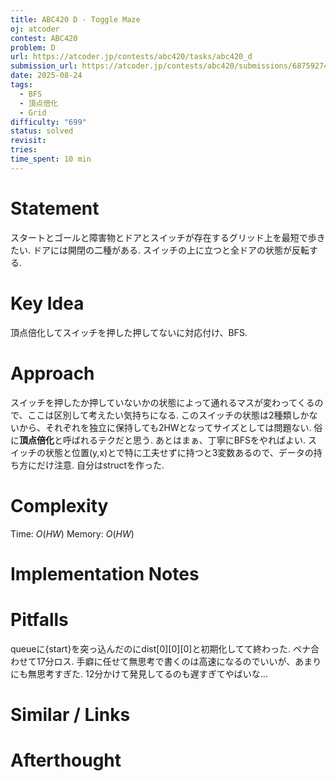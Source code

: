 ```yaml
---
title: ABC420 D - Toggle Maze
oj: atcoder
contest: ABC420
problem: D
url: https://atcoder.jp/contests/abc420/tasks/abc420_d
submission_url: https://atcoder.jp/contests/abc420/submissions/68759274
date: 2025-08-24
tags:
  - BFS
  - 頂点倍化
  - Grid
difficulty: "699"
status: solved
revisit:
tries:
time_spent: 10 min
---
```


# Statement
スタートとゴールと障害物とドアとスイッチが存在するグリッド上を最短で歩きたい.
ドアには開閉の二種がある. スイッチの上に立つと全ドアの状態が反転する.
# Key Idea
頂点倍化してスイッチを押した押してないに対応付け、BFS.
# Approach
スイッチを押したか押していないかの状態によって通れるマスが変わってくるので、ここは区別して考えたい気持ちになる.
このスイッチの状態は2種類しかないから、それぞれを独立に保持しても2HWとなってサイズとしては問題ない. 俗に**頂点倍化**と呼ばれるテクだと思う.
あとはまぁ、丁寧にBFSをやればよい. スイッチの状態と位置(y,x)とで特に工夫せずに持つと3変数あるので、データの持ち方にだけ注意. 自分はstructを作った.
# Complexity
Time: $O(HW)$
Memory: $O(HW)$

# Implementation Notes

# Pitfalls
queueに{start}を突っ込んだのにdist\[0]\[0]\[0]と初期化してて終わった. ペナ合わせて17分ロス.
手癖に任せて無思考で書くのは高速になるのでいいが、あまりにも無思考すぎた. 12分かけて発見してるのも遅すぎてやばいな…

# Similar / Links

# Afterthought
